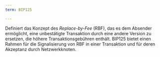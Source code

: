 ```yaml
---
term: BIP125

---
```

Definiert das Konzept des *Replace-by-Fee* (RBF), das es dem Absender ermöglicht, eine unbestätigte Transaktion durch eine andere Version zu ersetzen, die höhere Transaktionsgebühren enthält. BIP125 bietet einen Rahmen für die Signalisierung von RBF in einer Transaktion und für deren Akzeptanz durch Netzwerkknoten.